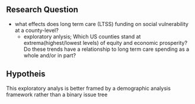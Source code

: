 ## Research Question
- what effects does long term care (LTSS) funding on social vulnerability at a county-level?
	- exploratory anlysis; Which US counties stand at extrema(highest/lowest levels) of equity and economic  prosperity? Do these trends have a relationship to long term care spending as a whole and/or in part?

## Hypotheis
This exploratory analys is better framed by a demographic analysis framework rather than a binary issue tree